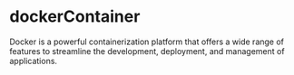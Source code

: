 # dockerContainer
Docker is a powerful containerization platform that offers a wide range of features to streamline the development, deployment, and management of applications. 
